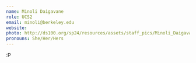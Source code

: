 ```yaml
---
name: Minoli Daigavane
role: UCS2
email: minoli@berkeley.edu
website: 
photo: http://ds100.org/sp24/resources/assets/staff_pics/Minoli_Daigavane.HEIC
pronouns: She/Her/Hers
---
```

:P
